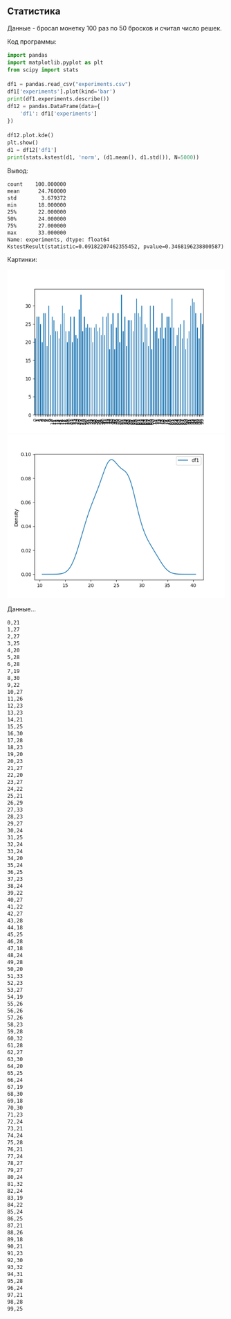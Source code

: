 ## Статистика

Данные - бросал монетку 100 раз по 50 бросков и считал число решек.

Код программы:

```python
import pandas
import matplotlib.pyplot as plt
from scipy import stats

df1 = pandas.read_csv("experiments.csv")
df1['experiments'].plot(kind='bar')
print(df1.experiments.describe())
df12 = pandas.DataFrame(data={
    'df1': df1['experiments']
})

df12.plot.kde()
plt.show()
d1 = df12['df1']
print(stats.kstest(d1, 'norm', (d1.mean(), d1.std()), N=5000))
```

Вывод:
```
count    100.000000
mean      24.760000
std        3.679372
min       18.000000
25%       22.000000
50%       24.000000
75%       27.000000
max       33.000000
Name: experiments, dtype: float64
KstestResult(statistic=0.09182207462355452, pvalue=0.3468196238800587)
```

Картинки:

![](https://github.com/Munchhau5en/python.au/raw/main/Figure_1.png)
![](https://github.com/Munchhau5en/python.au/raw/main/Figure_2.png)

Данные...
```
0,21 
1,27
2,27
3,25
4,20
5,28
6,28
7,19
8,30
9,22
10,27
11,26
12,23
13,23
14,21
15,25
16,30
17,28
18,23
19,20
20,23
21,27
22,20
23,27
24,22
25,21
26,29
27,33
28,23
29,27
30,24
31,25
32,24
33,24
34,20
35,24
36,25
37,23
38,24
39,22
40,27
41,22
42,27
43,28
44,18
45,25
46,28
47,18
48,24
49,28
50,20
51,33
52,23
53,27
54,19
55,26
56,26
57,26
58,23
59,28
60,32
61,28
62,27
63,30
64,20
65,25
66,24
67,19
68,30
69,18
70,30
71,23
72,24
73,21
74,24
75,28
76,21
77,24
78,27
79,27
80,24
81,32
82,24
83,19
84,22
85,24
86,25
87,21
88,26
89,18
90,21
91,23
92,30
93,32
94,31
95,28
96,24
97,21
98,28
99,25
```
